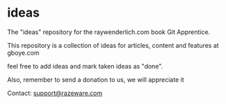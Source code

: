 # ideas

The "ideas" repository for the raywenderlich.com book Git Apprentice.

This repository is a collection of ideas for articles, content and features at gboye.com

feel free to add ideas and mark taken ideas as "done".

Also, remember to send a donation to us, we will appreciate it

Contact: support@razeware.com
